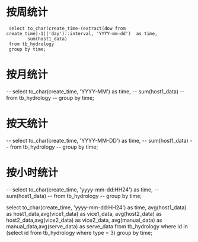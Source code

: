 # 按周统计
```
 select to_char(create_time-(extract(dow from create_time)-1||'day')::interval, 'YYYY-mm-dd')  as time,
        sum(host1_data)
 from tb_hydrology
 group by time;
 ```


# 按月统计
-- select to_char(create_time, 'YYYY-MM')  as time,
--        sum(host1_data)
-- from tb_hydrology
-- group by time;

# 按天统计
-- select to_char(create_time, 'YYYY-MM-DD')  as time,
--        sum(host1_data)
-- from tb_hydrology
-- group by time;


# 按小时统计
-- select to_char(create_time,  'yyyy-mm-dd:HH24')  as time,
--        sum(host1_data)
-- from tb_hydrology
-- group by time;






select
       to_char(create_time,  'yyyy-mm-dd:HH24')  as time,
       avg(host1_data) as host1_data,avg(vice1_data) as vice1_data,
       avg(host2_data) as host2_data,avg(vice2_data) as vice2_data,
       avg(manual_data) as manual_data,avg(serve_data) as serve_data
from tb_hydrology
where id in (select id from tb_hydrology where type = 3)
group by time;     




